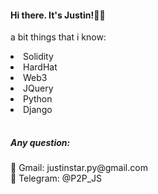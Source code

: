 <h4> Hi there.  It's Justin!🖐🏻</h4>
<p> a bit things that i know: </p>
 <table>
   <li>Solidity</li>
   <li>HardHat</li>
   <li>Web3</li>
   <li>JQuery</li> 
   <li>Python</li>
   <li>Django</li>
 </table>
 
 <h5>Any question: </h5>
</p>
   📧 Gmail: justinstar.py@gmail.com <br>
   💬 Telegram: @P2P_JS
</p>
